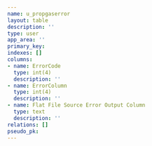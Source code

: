 ```yaml
---
name: u_propgaserror
layout: table
description: ''
type: user
app_area: ''
primary_key: 
indexes: []
columns:
- name: ErrorCode
  type: int(4)
  description: ''
- name: ErrorColumn
  type: int(4)
  description: ''
- name: Flat File Source Error Output Column
  type: text
  description: ''
relations: []
pseudo_pk: 
---
```


